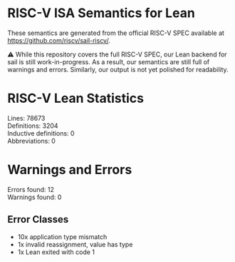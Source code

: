 # RISC-V ISA Semantics for Lean

These semantics are generated from the official RISC-V SPEC available at
https://github.com/riscv/sail-riscv/.

⚠️ While this repository covers the full RISC-V SPEC, our Lean backend for sail
is still work-in-progress. As a result, our semantics are still full of warnings
and errors. Similarly, our output is not yet polished for readability.
# RISC-V Lean Statistics

Lines: 78673  
Definitions: 3204  
Inductive definitions: 0  
Abbreviations: 0  

# Warnings and Errors

Errors found: 12  
Warnings found: 0  

## Error Classes

- 10x application type mismatch
- 1x invalid reassignment, value has type
- 1x Lean exited with code 1
